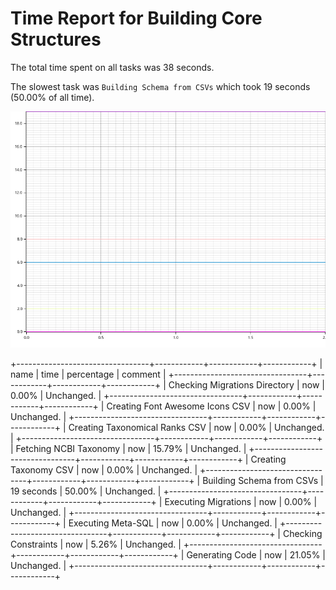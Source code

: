 # Time Report for Building Core Structures

The total time spent on all tasks was 38 seconds.

The slowest task was `Building Schema from CSVs` which took 19 seconds (50.00% of all time).

![Plot](time_requirements_report.png)

+---------------------------------+------------+------------+------------+
| name                            | time       | percentage | comment    |
+---------------------------------+------------+------------+------------+
| Checking Migrations Directory   | now        | 0.00%      | Unchanged. |
+---------------------------------+------------+------------+------------+
| Creating Font Awesome Icons CSV | now        | 0.00%      | Unchanged. |
+---------------------------------+------------+------------+------------+
| Creating Taxonomical Ranks CSV  | now        | 0.00%      | Unchanged. |
+---------------------------------+------------+------------+------------+
| Fetching NCBI Taxonomy          | now        | 15.79%     | Unchanged. |
+---------------------------------+------------+------------+------------+
| Creating Taxonomy CSV           | now        | 0.00%      | Unchanged. |
+---------------------------------+------------+------------+------------+
| Building Schema from CSVs       | 19 seconds | 50.00%     | Unchanged. |
+---------------------------------+------------+------------+------------+
| Executing Migrations            | now        | 0.00%      | Unchanged. |
+---------------------------------+------------+------------+------------+
| Executing Meta-SQL              | now        | 0.00%      | Unchanged. |
+---------------------------------+------------+------------+------------+
| Checking Constraints            | now        | 5.26%      | Unchanged. |
+---------------------------------+------------+------------+------------+
| Generating Code                 | now        | 21.05%     | Unchanged. |
+---------------------------------+------------+------------+------------+
